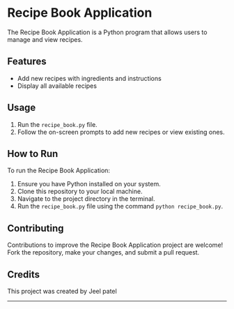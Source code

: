 # Recipe Book Application

The Recipe Book Application is a Python program that allows users to manage and view recipes.

## Features

- Add new recipes with ingredients and instructions
- Display all available recipes

## Usage

1. Run the `recipe_book.py` file.
2. Follow the on-screen prompts to add new recipes or view existing ones.

## How to Run

To run the Recipe Book Application:

1. Ensure you have Python installed on your system.
2. Clone this repository to your local machine.
3. Navigate to the project directory in the terminal.
4. Run the `recipe_book.py` file using the command `python recipe_book.py`.

## Contributing

Contributions to improve the Recipe Book Application project are welcome! Fork the repository, make your changes, and submit a pull request.

## Credits

This project was created by Jeel patel

---
